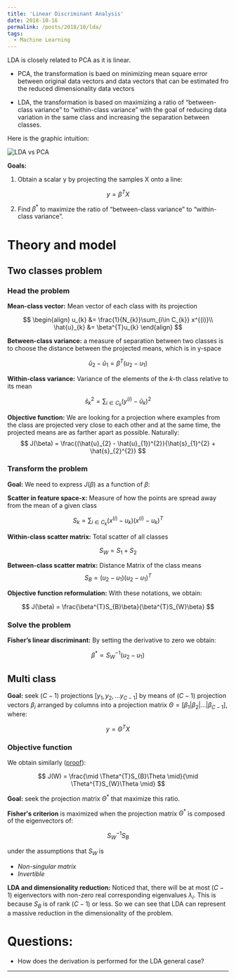 ```yaml
---
title: 'Linear Discriminant Analysis'
date: 2018-10-16
permalink: /posts/2018/10/lda/
tags:
  - Machine Learning
---
```

LDA is closely related to PCA as it is linear.

- PCA, the transformation is baed on minimizing mean square error between original data vectors and data vectors that can be estimated fro the reduced dimensionality data vectors

- LDA, the transformation is based on maximizing a ratio of “between-class variance” to “within-class variance” with the goal of reducing data variation in the same class and increasing the separation between classes.

Here is the graphic intuition:

![LDA vs PCA](https://sebastianraschka.com/images/blog/2014/linear-discriminant-analysis/lda_1.png)

<b>Goals:</b>
1. Obtain a scalar y by projecting the samples X onto a line:

$$y = \beta^{T} X$$

2. Find $\beta^{*}$ to maximize the ratio of “between-class variance” to “within-class variance”.

# Theory and model

## Two classes problem

### Head the problem

<b>Mean-class vector:</b> Mean vector of each class with its projection

$$
\begin{align}
u_{k} &= \frac{1}{N_{k}}\sum_{i\in C_{k}} x^{(i)}\\
\hat{u}_{k} &= \beta^{T}u_{k}
\end{align}
$$

<b>Between-class variance:</b> a measure of separation between two classes is to choose the distance between the projected means, which is in y-space

$$
\hat{u}_{2} - \hat{u}_{1} = \beta^{T}(u_{2} - u_{1})
$$

<b>Within-class variance:</b> Variance of the elements of the $k$-th class relative to its mean

$$
\hat{s}_{k}^{2} = \sum_{i \in C_{k}} (y^{(i)}-\hat{u}_{k})^{2}
$$

<b>Objective function:</b> We are looking for a projection where examples from the class are projected very close to each other and at the same time, the projected means are as farther apart as possible. Naturally:
$$
J(\beta) = \frac{(\hat{u}_{2} - \hat{u}_{1})^{2}}{\hat{s}_{1}^{2} + \hat{s}_{2}^{2}}
$$

### Transform the problem

<b>Goal:</b> We need to express $J(\beta)$ as a function of $\beta$:

<b>Scatter in feature space-x:</b> Measure of how the points are spread away from the mean of a given class

$$
S_{k} = \sum_{i\in C_{k}} (x^{(i)}- u_{k})(x^{(i)}- u_{k})^{T}
$$

<b>Within-class scatter matrix:</b> Total scatter of all classes

$$
S_{W} = S_{1}+S_{2}
$$

<b>Between-class scatter matrix:</b> Distance Matrix of the class means
$$
S_{B} = (u_{2}-u_{1})(u_{2}-u_{1})^{T}
$$

<b>Objective function reformulation:</b> With these notations, we obtain:

$$
J(\beta) = \frac{\beta^{T}S_{B}\beta}{\beta^{T}S_{W}\beta}
$$

### Solve the problem

<b>Fisher’s linear discriminant:</b> By setting the derivative to zero we obtain:

$$
\beta^{*} \propto S_{W}^{-1}(u_{2}-u_{1})
$$

## Multi class

<b>Goal:</b> seek $(C − 1)$ projections $[y_{1}, y_{2}, . . . y_{C−1}]$ by means of $(C − 1)$ projection vectors $\beta_{i}$ arranged by columns into a projection matrix $\Theta = [\beta_{1}|\beta_{2}| . . . |\beta_{C−1}]$, where:

$$
y = \Theta^{T}X
$$

### Objective function

We obtain similarly ([proof](https://pdfs.semanticscholar.org/1ab8/ea71fbef3b55b69e142897fadf43b3269463.pdf)):

$$
J(W) = \frac{\mid \Theta^{T}S_{B}\Theta \mid}{\mid \Theta^{T}S_{W}\Theta \mid}
$$

<b>Goal:</b> seek the projection matrix $\Theta^{*}$ that maximize this ratio.

<b>Fisher's criterion</b> is maximized when the projection matrix $\Theta^{*}$ is composed of the eigenvectors of:

$$
S_{W}^{-1}S_{B}
$$

under the assumptions that $S_{W}$ is
- <i>Non-singular matrix</i>
- <i>Invertible</i>

<b>LDA and dimensionality reduction:</b> Noticed that, there will be at most $(C−1)$ eigenvectors with non-zero real corresponding eigenvalues $λ_{i}$. This is because $S_{B}$ is of rank $(C − 1)$ or less. So we can see that LDA can represent a massive reduction in the dimensionality of the problem.

# Questions:
- How does the derivation is performed for the LDA general case?

------
